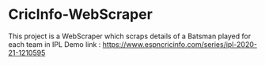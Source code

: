 # CricInfo-WebScraper
This project  is a WebScraper which scraps  details of a Batsman  played for each team in IPL
Demo link : https://www.espncricinfo.com/series/ipl-2020-21-1210595

